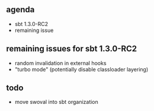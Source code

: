 ## agenda

- sbt 1.3.0-RC2
- remaining issue

## remaining issues for sbt 1.3.0-RC2

- random invalidation in external hooks
- "turbo mode" (potentially disable classloader layering)

## todo

- move swoval into sbt organization


